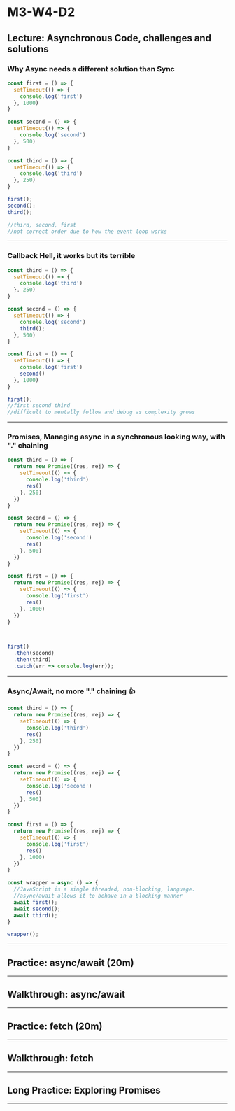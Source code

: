 # M3-W4-D2

## Lecture: Asynchronous Code, challenges and solutions

### Why Async needs a different solution than Sync

```js
const first = () => {
  setTimeout(() => {
    console.log('first')
  }, 1000)
}

const second = () => {
  setTimeout(() => {
    console.log('second')
  }, 500)
}

const third = () => {
  setTimeout(() => {
    console.log('third')
  }, 250)
}

first();
second();
third();

//third, second, first
//not correct order due to how the event loop works
```

---

### Callback Hell, it works but its terrible

```js
const third = () => {
  setTimeout(() => {
    console.log('third')
  }, 250)
}

const second = () => {
  setTimeout(() => {
    console.log('second')
    third();
  }, 500)
}

const first = () => {
  setTimeout(() => {
    console.log('first')
    second()
  }, 1000)
}

first();
//first second third
//difficult to mentally follow and debug as complexity grows
```

---

### Promises, Managing async in a synchronous looking way, with "." chaining

```js
const third = () => {
  return new Promise((res, rej) => {
    setTimeout(() => {
      console.log('third')
      res()
    }, 250)
  })
}

const second = () => {
  return new Promise((res, rej) => {
    setTimeout(() => {
      console.log('second')
      res()
    }, 500)
  })
}

const first = () => {
  return new Promise((res, rej) => {
    setTimeout(() => {
      console.log('first')
      res()
    }, 1000)
  })
}



first()
  .then(second)
  .then(third)
  .catch(err => console.log(err));
```

---

### Async/Await, no more "." chaining 👍

```js
const third = () => {
  return new Promise((res, rej) => {
    setTimeout(() => {
      console.log('third')
      res()
    }, 250)
  })
}

const second = () => {
  return new Promise((res, rej) => {
    setTimeout(() => {
      console.log('second')
      res()
    }, 500)
  })
}

const first = () => {
  return new Promise((res, rej) => {
    setTimeout(() => {
      console.log('first')
      res()
    }, 1000)
  })
}

const wrapper = async () => {
  //JavaScript is a single threaded, non-blocking, language.
  //async/await allows it to behave in a blocking manner
  await first();
  await second();
  await third();
}

wrapper();
```

---

## Practice: async/await (20m)

---

## Walkthrough: async/await

---

## Practice: fetch (20m)

---

## Walkthrough: fetch

---

## Long Practice: Exploring Promises

---
